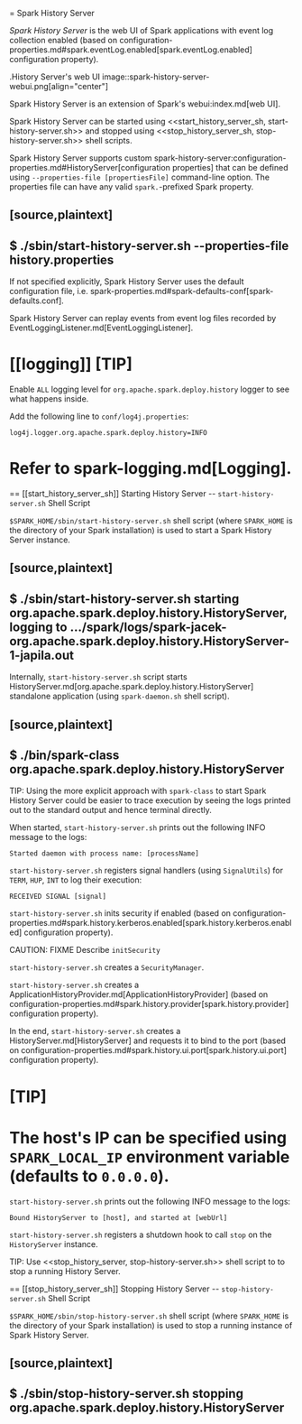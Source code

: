 = Spark History Server

*Spark History Server* is the web UI of Spark applications with event log collection enabled (based on configuration-properties.md#spark.eventLog.enabled[spark.eventLog.enabled] configuration property).

.History Server's web UI
image::spark-history-server-webui.png[align="center"]

Spark History Server is an extension of Spark's webui:index.md[web UI].

Spark History Server can be started using <<start_history_server_sh, start-history-server.sh>> and stopped using <<stop_history_server_sh, stop-history-server.sh>> shell scripts.

Spark History Server supports custom spark-history-server:configuration-properties.md#HistoryServer[configuration properties] that can be defined using `--properties-file [propertiesFile]` command-line option. The properties file can have any valid ``spark.``-prefixed Spark property.

[source,plaintext]
----
$ ./sbin/start-history-server.sh --properties-file history.properties
----

If not specified explicitly, Spark History Server uses the default configuration file, i.e. spark-properties.md#spark-defaults-conf[spark-defaults.conf].

Spark History Server can replay events from event log files recorded by EventLoggingListener.md[EventLoggingListener].

[[logging]]
[TIP]
====
Enable `ALL` logging level for `org.apache.spark.deploy.history` logger to see what happens inside.

Add the following line to `conf/log4j.properties`:

```
log4j.logger.org.apache.spark.deploy.history=INFO
```

Refer to spark-logging.md[Logging].
====

== [[start_history_server_sh]] Starting History Server -- `start-history-server.sh` Shell Script

`$SPARK_HOME/sbin/start-history-server.sh` shell script (where `SPARK_HOME` is the directory of your Spark installation) is used to start a Spark History Server instance.

[source,plaintext]
----
$ ./sbin/start-history-server.sh
starting org.apache.spark.deploy.history.HistoryServer, logging to .../spark/logs/spark-jacek-org.apache.spark.deploy.history.HistoryServer-1-japila.out
----

Internally, `start-history-server.sh` script starts HistoryServer.md[org.apache.spark.deploy.history.HistoryServer] standalone application (using `spark-daemon.sh` shell script).

[source,plaintext]
----
$ ./bin/spark-class org.apache.spark.deploy.history.HistoryServer
----

TIP: Using the more explicit approach with `spark-class` to start Spark History Server could be easier to trace execution by seeing the logs printed out to the standard output and hence terminal directly.

When started, `start-history-server.sh` prints out the following INFO message to the logs:

```
Started daemon with process name: [processName]
```

`start-history-server.sh` registers signal handlers (using `SignalUtils`) for `TERM`, `HUP`, `INT` to log their execution:

```
RECEIVED SIGNAL [signal]
```

`start-history-server.sh` inits security if enabled (based on configuration-properties.md#spark.history.kerberos.enabled[spark.history.kerberos.enabled] configuration property).

CAUTION: FIXME Describe `initSecurity`

`start-history-server.sh` creates a `SecurityManager`.

`start-history-server.sh` creates a ApplicationHistoryProvider.md[ApplicationHistoryProvider] (based on configuration-properties.md#spark.history.provider[spark.history.provider] configuration property).

In the end, `start-history-server.sh` creates a HistoryServer.md[HistoryServer] and requests it to bind to the port (based on configuration-properties.md#spark.history.ui.port[spark.history.ui.port] configuration property).

[TIP]
====
The host's IP can be specified using `SPARK_LOCAL_IP` environment variable (defaults to `0.0.0.0`).
====

`start-history-server.sh` prints out the following INFO message to the logs:

```
Bound HistoryServer to [host], and started at [webUrl]
```

`start-history-server.sh` registers a shutdown hook to call `stop` on the `HistoryServer` instance.

TIP: Use <<stop_history_server, stop-history-server.sh>> shell script to to stop a running History Server.

== [[stop_history_server_sh]] Stopping History Server -- `stop-history-server.sh` Shell Script

`$SPARK_HOME/sbin/stop-history-server.sh` shell script (where `SPARK_HOME` is the directory of your Spark installation) is used to stop a running instance of Spark History Server.

[source,plaintext]
----
$ ./sbin/stop-history-server.sh
stopping org.apache.spark.deploy.history.HistoryServer
----

